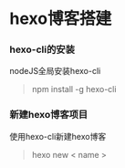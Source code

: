 # hexo博客搭建

### hexo-cli的安装

nodeJS全局安装hexo-cli

> npm install -g hexo-cli

### 新建hexo博客项目

使用hexo-cli新建hexo博客

> hexo new < name >

